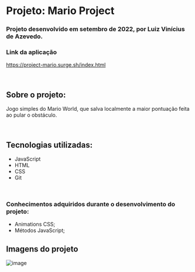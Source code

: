 # Projeto: Mario Project

### Projeto desenvolvido em setembro de 2022, por Luiz Vinícius de Azevedo.


### Link da aplicação

https://project-mario.surge.sh/index.html

<br>

## Sobre o projeto: 
Jogo simples do Mario World, que salva localmente a maior pontuação feita ao pular o obstáculo.

<br>


## Tecnologias utilizadas:
- JavaScript
- HTML
- CSS
- Git
<br>

### Conhecimentos adquiridos durante o desenvolvimento do projeto:
- Animations CSS;
- Métodos JavaScript;

## Imagens do projeto

![image](https://user-images.githubusercontent.com/98973737/191289347-47b53959-94e3-4d17-bd29-a5e8a84b2780.png)





